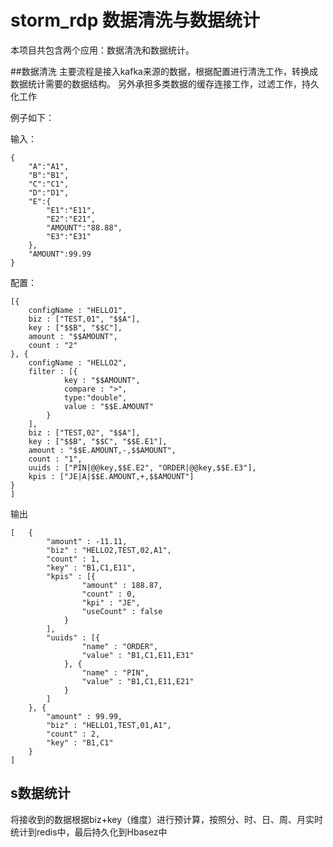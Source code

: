# storm_rdp 数据清洗与数据统计

本项目共包含两个应用：数据清洗和数据统计。

##数据清洗
主要流程是接入kafka来源的数据，根据配置进行清洗工作，转换成数据统计需要的数据结构。
另外承担多类数据的缓存连接工作，过滤工作，持久化工作

例子如下：

输入：
```
{
	"A":"A1",
	"B":"B1",
	"C":"C1",
	"D":"D1",
	"E":{
		"E1":"E11",
		"E2":"E21",
		"AMOUNT":"88.88",
		"E3":"E31"
	},
	"AMOUNT":99.99
}
```
配置：
```
[{
	configName : "HELLO1",
	biz : ["TEST,01", "$$A"],
	key : ["$$B", "$$C"],
	amount : "$$AMOUNT",
	count : "2"
}, {
	configName : "HELLO2",
	filter : [{
			key : "$$AMOUNT",
			compare : ">",
			type:"double",
			value : "$$E.AMOUNT"
		}
	],
	biz : ["TEST,02", "$$A"],
	key : ["$$B", "$$C", "$$E.E1"],
	amount : "$$E.AMOUNT,-,$$AMOUNT",
	count : "1",
	uuids : ["PIN|@@key,$$E.E2", "ORDER|@@key,$$E.E3"],
	kpis : ["JE|A|$$E.AMOUNT,+,$$AMOUNT"]
}
]
```
输出
```
[	{
		"amount" : -11.11,
		"biz" : "HELLO2,TEST,02,A1",
		"count" : 1,
		"key" : "B1,C1,E11",
		"kpis" : [{
				"amount" : 188.87,
				"count" : 0,
				"kpi" : "JE",
				"useCount" : false
			}
		],
		"uuids" : [{
				"name" : "ORDER",
				"value" : "B1,C1,E11,E31"
			}, {
				"name" : "PIN",
				"value" : "B1,C1,E11,E21"
			}
		]
	}, {
		"amount" : 99.99,
		"biz" : "HELLO1,TEST,01,A1",
		"count" : 2,
		"key" : "B1,C1"
	}
]
```
## s数据统计
将接收到的数据根据biz+key（维度）进行预计算，按照分、时、日、周、月实时统计到redis中，最后持久化到Hbasez中

